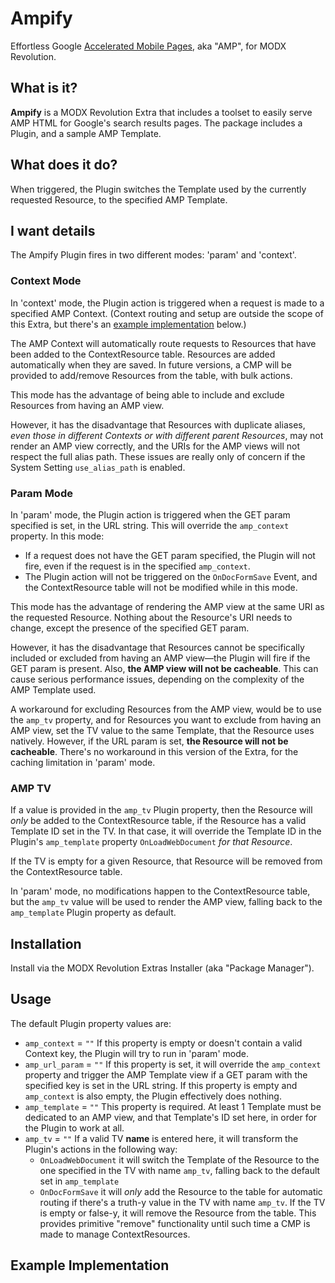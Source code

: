 # Ampify

Effortless Google [Accelerated Mobile Pages](https://www.ampproject.org/), aka "AMP", for MODX Revolution.

## What is it?

**Ampify** is a MODX Revolution Extra that includes a toolset to easily serve AMP HTML for Google's search results pages. The package includes a Plugin, and a sample AMP Template.

## What does it do?

When triggered, the Plugin switches the Template used by the currently requested Resource, to the specified AMP Template.

## I want details

The Ampify Plugin fires in two different modes: 'param' and 'context'.

### Context Mode

In 'context' mode, the Plugin action is triggered when a request is made to a specified AMP Context. (Context routing and setup are outside the scope of this Extra, but there's an [example implementation](#example-implementation) below.) 

The AMP Context will automatically route requests to Resources that have been added to the ContextResource table. Resources are added automatically when they are saved. In future versions, a CMP will be provided to add/remove Resources from the table, with bulk actions.

This mode has the advantage of being able to include and exclude Resources from having an AMP view. 

However, it has the disadvantage that Resources with duplicate aliases, _even those in different Contexts or with different parent Resources_, may not render an AMP view correctly, and the URIs for the AMP views will not respect the full alias path. These issues are really only of concern if the System Setting `use_alias_path` is enabled.

### Param Mode

In 'param' mode, the Plugin action is triggered when the GET param specified is set, in the URL string. This will override the `amp_context` property. In this mode:

- If a request does not have the GET param specified, the Plugin will not fire, even if the request is in the specified `amp_context`.
- The Plugin action will not be triggered on the `OnDocFormSave` Event, and the ContextResource table will not be modified while in this mode.

This mode has the advantage of rendering the AMP view at the same URI as the requested Resource. Nothing about the Resource's URI needs to change, except the presence of the specified GET param.

However, it has the disadvantage that Resources cannot be specifically included or excluded from having an AMP view—the Plugin will fire if the GET param is present. Also, **the AMP view will not be cacheable**. This can cause serious performance issues, depending on the complexity of the AMP Template used.

A workaround for excluding Resources from the AMP view, would be to use the `amp_tv` property, and for Resources you want to exclude from having an AMP view, set the TV value to the same Template, that the Resource uses natively. However, if the URL param is set, **the Resource will not be cacheable**. There's no workaround in this version of the Extra, for the caching limitation in 'param' mode.

### AMP TV

If a value is provided in the `amp_tv` Plugin property, then the Resource will _only_ be added to the ContextResource table, if the Resource has a valid Template ID set in the TV. In that case, it will override the Template ID in the Plugin's `amp_template` property `OnLoadWebDocument` _for that Resource_.

If the TV is empty for a given Resource, that Resource will be removed from the ContextResource table.

In 'param' mode, no modifications happen to the ContextResource table, but the `amp_tv` value will be used to render the AMP view, falling back to the `amp_template` Plugin property as default.

## Installation

Install via the MODX Revolution Extras Installer (aka "Package Manager").

## Usage

The default Plugin property values are:

- `amp_context` = `""` If this property is empty or doesn't contain a valid Context key, the Plugin will try to run in 'param' mode.
- `amp_url_param` = `""` If this property is set, it will override the `amp_context` property and trigger the AMP Template view if a GET param with the specified key is set in the URL string. If this property is empty and `amp_context` is also empty, the Plugin effectively does nothing.
- `amp_template` = `""` This property is required. At least 1 Template must be dedicated to an AMP view, and that Template's ID set here, in order for the Plugin to work at all.
- `amp_tv` = `""` If a valid TV **name** is entered here, it will transform the Plugin's actions in the following way:
    - `OnLoadWebDocument` it will switch the Template of the Resource to the one specified in the TV with name `amp_tv`, falling back to the default set in `amp_template`
    - `OnDocFormSave` it will _only_ add the Resource to the table for automatic routing if there's a truth-y value in the TV with name `amp_tv`. If the TV is empty or false-y, it will remove the Resource from the table. This provides primitive "remove" functionality until such time a CMP is made to manage ContextResources.

## Example Implementation
